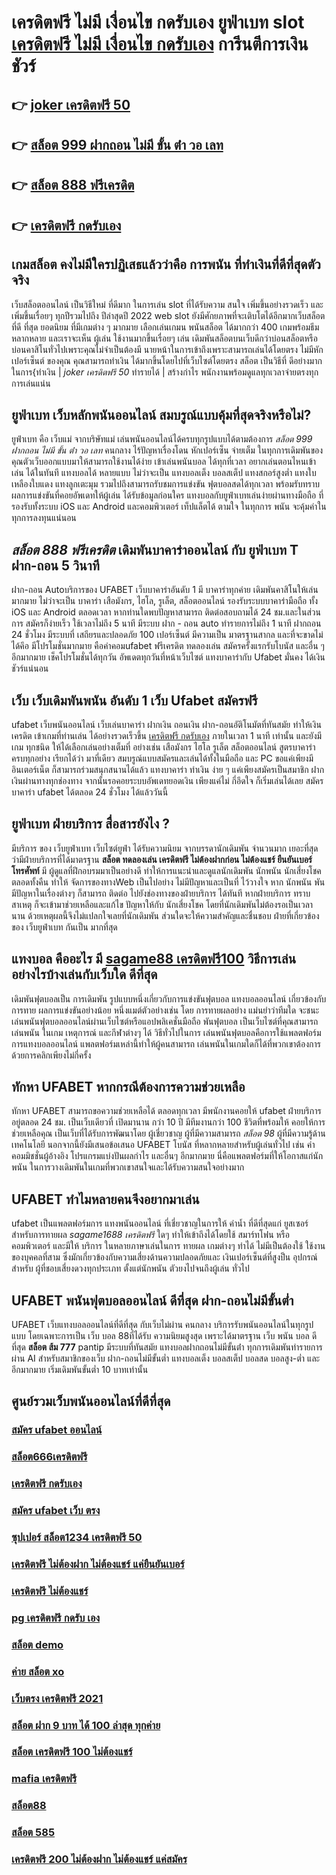 # เครดิตฟรี ไม่มี เงื่อนไข กดรับเอง ยูฟ่าเบท  slot  [เครดิตฟรี ไม่มี เงื่อนไข กดรับเอง](https://mabet.net/20-free-100/) การีนตีการเงินชัวร์

## 👉 [joker เครดิตฟรี 50](https://mabet.net/20-free-100/)
## 👉 [สล็อต 999 ฝากถอน ไม่มี ขั้น ต่ํา วอ เลท](https://mabet.net/)
## 👉 [สล็อต 888 ฟรีเครดิต](https://mabet.net/register/)
## 👉 [เครดิตฟรี กดรับเอง](https://mabet.net/credit-free-new/)

##  เกมสล็อต คงไม่มีใครปฏิเสธแล้วว่าคือ การพนัน ที่ทำเงินที่ดีที่สุดตัวจริง

 เว็บสล็อตออนไลน์ เป็นวิธีใหม่ ที่ดีมาก ในการเล่น slot ที่ได้รับความ สนใจ  เพิ่มขึ้นอย่างรวดเร็ว และเพิ่มขึ้นเรื่อยๆ ทุกปีรวมไปถึง ปีล่าสุดปี 2022 web slot  ยังมีศักยภาพที่จะเติบโตได้อีกมากเว็บสล็อตที่ดี ที่สุด ยอดนิยม ที่มีเกมต่าง ๆ มากมาย เลือกเล่นเกมน พนันสล็อต ได้มากกว่า 400 เกมพร้อมธีมหลากหลาย และเราจะเห็น ผู้เล่น ใช้งานมากขึ้นเรื่อยๆ เล่น เดิมพันสล็อตบนเว็บดีกว่าบ่อนสล็อตหรือบ่อนคาสิโนทั่วไปเพราะคุณไม่จำเป็นต้องมี นายหน้าในการเข้าถึงเพราะสามารถเล่นได้โดยตรง ไม่มีหักเปอร์เซ็นต์ ของคุณ คุณสามารถทำเงิน ได้มากขึ้นโดยไปที่เว็บไซต์โดยตรง สล็อต เป็นวิธีที่ ดีอย่างมากในการ{ทำเงิน | *joker เครดิตฟรี 50* ทำรายได้ | สร้างกำไร พนักงานพร้อมดูแลทุกเวลาจ่ายตรงทุกการเล่นแน่น

## ยูฟ่าเบท เว็บหลักพนันออนไลน์ สมบรูณ์แบบคุ้มที่สุดจริงหรือไม่?

 ยูฟ่าเบท  คือ  เว็บแม่ จากบริษัทแม่ เล่นพนันออนไลน์ได้ครบทุกรูปแบบได้ตามต้องการ  *สล็อต 999 ฝากถอน ไม่มี ขั้น ต่ํา วอ เลท* คนกลาง ไร้ปัญหาเรื่องโดน หักเปอร์เซ็น จ่ายเต็ม ในทุกการเดิมพันของคุณตัวเว็บออกแบบมาให้สามารถใช้งานได้ง่าย เข้าเล่นพนันบอล ได้ทุกที่เวลา อยากเล่นตอนไหนเข้าเล่น ได้ในทันที แทงบอลได้ หลายแบบ ไม่ว่าจะเป็น แทงบอลเต็ง บอลสเต็ป แทงสกอร์สูงต่ำ แทงใบเหลืองใบแดง แทงลูกเตะมุม รวมไปถึงสามารถรับชมการแข่งขัน ฟุตบอลสดได้ทุกเวลา  พร้อมรับทราบผลการแข่งขันที่คอยอัพเดทให้ผู้เล่น  ได้รับข้อมูลก่อนใคร แทงบอลกับยูฟ่าเบทเล่นง่ายผ่านทางมือถือ ที่รองรับทั้งระบบ iOS และ Android และคอมพิวเตอร์ เท็ปแล็ตได้  ตามใจ ในทุกการ พนัน จะคุ้มค่าในทุกการลงทุนแน่นอน


##  *สล็อต 888 ฟรีเครดิต* เดิมพันบาคาร่าออนไลน์  กับ ยูฟ่าเบท T  ฝาก-ถอน 5 วินาที

ฝาก-ถอน  Autoบริการของ UFABET เว็บบาคาร่าอันดับ 1 มี   บาคาร่าทุกค่าย เดิมพันคาสิโนให้เล่นมากมาย ไม่ว่าจะเป็น บาคาร่า เสือมังกร, ไฮโล, รูเล็ต, สล็อตออนไลน์ รองรับระบบบาคาร่ามือถือ ทั้ง iOS และ Android ตลอดเวลา หากท่านใดพบปัญหาสามารถ ติดต่อสอบถามได้ 24 ชม.และในส่วนการ สมัครก็ง่ายเร็ว ใช้เวลาไม่ถึง 5 นาที มีระบบ ฝาก - ถอน auto ทำรายการไม่ถึง 1 นาที  ฝากถอน 24 ชั่วโมง  มีระบบที่ เสถียรและปลอดภัย 100 เปอร์เซ็นต์ มีความเป็น มาตรฐานสากล และที่จะขาดไม่ได้คึอ มีโปรโมชั่นมากมาย   คือค่าคอมufabet ฟรีเครดิต ทดลองเล่น สมัครครั้งแรกรับโบนัส และอื่น ๆ อีกมากมาย เช็คโปรโมชั่นได้ทุกวัน อัพเดตทุกวันที่หน้าเว็บไซต์ แทงบาคาร่ากับ Ufabet มั่นคง ได้เงินชัวร์แน่นอน


## เว็บ เว็บเดิมพันพนัน อันดับ 1  เว็บ Ufabet  สมัครฟรี

 ufabet เว็บพนันออนไลน์ เว็บเล่นบาคาร่า ฝากเงิน ถอนเงิน  ฝาก-ถอนอัติโนมัตที่ทันสมัย ทำให้เงินเครดิต เข้าเกมที่ท่านเล่น ได้อย่างรวดเร็วขึ้น [เครดิตฟรี กดรับเอง](https://bio.link/tisawago) ภายในเวลา  1 นาที เท่านั้น และยังมีเกม ทุกชนิด ให้ได้เลือกเล่นอย่างเต็มที่   อย่างเช่น เสือมังกร ไฮโล รูเล็ต สล็อตออนไลน์ สูตรบาคาร่า ครบทุกอย่าง เรียกได้ว่า มาที่เดียว  สมบรูณ์แบบสมัครและเล่นได้ทั้งในมือถือ และ PC ขอแค่เพียงมีอินเตอร์เน็ต ก็สามารถร่วมสนุกสนานได้แล้ว แทงบาคาร่า  ทำเงิน ง่าย ๆ แค่เพียงสมัครเป็นสมาชิก ฝากเงินผ่านทางทุกช่องทาง จากนั้นรอคอยระบบอัพเดทยอดเงิน เพียงแค่ไม่ กี่อึดใจ ก็เริ่มเล่นได้เลย สมัครบาคาร่า ufabet ได้ตลอด 24 ชั่วโมง ได้แล้ววันนี้ 


## ยูฟ่าเบท ฝ่ายบริการ  สื่อสารยังไง ?

มีบริการ ของ เว็บยูฟ่าเบท เว็บไซต์ยูฟ่า  ได้รับความนิยม จากบรรดานักเดิมพัน  จำนวนมาก เยอะที่สุด  ว่ามีฝ่ายบริการที่ได้มาตรฐาน **สล็อต ทดลองเล่น เครดิตฟรี ไม่ต้องฝากก่อน ไม่ต้องแชร์ ยืนยันเบอร์โทรศัพท์**  มี ผู้ดูแลที่ฝึกอบรมมาเป็นอย่างดี ทำให้การแนะนำและดูแลนักเดิมพัน นักพนัน นักเสี่ยงโชค  ตลอดทั้งคืน ทำให้ จัดการของทางWeb เป็นไปอย่าง ไม่มีปัญหาและเป็นที่ ไว้วางใจ  หาก  นักพนัน พันมีปัญหาในเรื่องต่างๆ ก็สามารถ ติดต่อ  ไปยังช่องทางของฝ่ายบริการ  ได้ทันที  หากฝ่ายบริการ  ทราบสาเหตุ ก็จะเข้ามาช่วยเหลือและแก้ไข ปัญหาให้กับ นักเสี่ยงโชค โดยที่นักเดิมพันไม่ต้องรอเป็นเวลานาน ด้วยเหตุผลนี้จึงไม่แปลกใจเลยที่นักเดิมพัน ส่วนใดจะให้ความสำคัญและชื่นชอบ ฝ่ายที่เกี่ยวข้องของ เว็บยูฟ่าเบท  กันเป็น  มากที่สุด


## แทงบอล คืออะไร มี [sagame88 เครดิตฟรี100](https://member.mabet.net/?action=login) วิธีการเล่น อย่างไรบ้างเล่นกับเว็บใด  ดีที่สุด

 เดิมพันฟุตบอลเป็น การเดิมพัน รูปแบบหนึ่งเกี่ยวกับการแข่งขันฟุตบอล แทงบอลออนไลน์ เกี่ยวข้องกับการทาย ผลการแข่งขันอย่างน้อย หนึ่งแมต์ตัวอย่างเช่น โดย การทายผลอย่าง แม่นยำว่าทีมใด จะชนะ เล่นพนันฟุตบอลออนไลน์ผ่านเว็บไซต์หรือแอปพลิเคชั่นมือถือ พันฟุตบอล เป็นเว็บไซต์ที่คุณสามารถ เล่นพนัน ในเกม เหตุการณ์ และกีฬาต่างๆ ได้ วิธีทั่วไปในการ เล่นพนันฟุตบอลคือการใช้แพลตฟอร์มการแทงบอลออนไลน์ แพลตฟอร์มเหล่านี้ทำให้ผู้คนสามารถ เล่นพนันในเกมใดก็ได้ที่พวกเขาต้องการด้วยการคลิกเพียงไม่กี่ครั้ง 

##  ทักหา  UFABET หากกรณีต้องการความช่วยเหลือ

 ทักหา  UFABET สามารถขอความช่วยเหลือได้ ตลอดทุกเวลา มีพนักงานคอยให้  ufabet ฝ่ายบริการ อยู่ตลอด 24 ชม. เป็นเว็บเดียวที่ เปิดมานาน กว่า 10 ปี มีทีมงานกว่า 100 ชีวิตที่พร้อมให้ คอยให้การช่วยเหลือคุณ เป็นเว็บที่ได้รับการพัฒนาโดย ผู้เชี่ยวชาญ ผู้ที่มีความสามารถ *สล็อต 98* ผู้ที่มีความรู้ด้านเทคโนโลยี นอกจากนี้ยังมีเสนอข้อเสนอ UFABET โบนัส  ที่หลากหลายสำหรับผู้เล่นทั่วไป เช่น ค่าคอมมิชชั่นผู้อ้างอิง โปรแกรมแบ่งปันผลกำไร และอื่นๆ อีกมากมาย นี่คือแพลตฟอร์มที่ให้โอกาสแก่นักพนัน ในการวางเดิมพันในเกมที่พวกเขาสนใจและได้รับความสนใจอย่างมาก


## UFABET ทำไมหลายคนจึงอยากมาเล่น
ufabet  เป็นแพลตฟอร์มการ แทงพนันออนไลน์ ที่เชี่ยวชาญในการให้ ค่าน้ำ ที่ดีที่สุดแก่ ยูสเซอร์ สำหรับการทายผล *sagame1688 เครดิตฟรี* ใดๆ   ทำให้เข้าถึงได้โดยใช้  สมาร์ทโฟน หรือคอมพิวเตอร์ และมีให้ บริการ ในหลายภาษาเล่นในการ  ทายผล เกมต่างๆ  ทำได้  ไม่มีเป็นต้องใช้ ใช้งานของบุคคลที่สาม ซึ่งมักเกี่ยวข้องกับความเสี่ยงด้านความปลอดภัยและ  เงินเปอร์เซ็นต์ที่สูงป็น อุปกรณ์ สำหรับ  ผู้ที่ชอบเสี่ยงดวงทุกประเภท ตั้งแต่นักพนัน ตัวยงไปจนถึงผู้เล่น ทั่วไป


## UFABET  พนันฟุตบอลออนไลน์  ดีที่สุด ฝาก-ถอนไม่มีขั้นต่ำ

UFABET เว็บแทงบอลออนไลน์ที่ดีที่สุด กับเว็บไม่ผ่าน คนกลาง  บริการรับพนันออนไลน์ในทุกรูปแบบ โดยเฉพาะการเป็น เว็บ บอล 88ที่ได้รับ ความนิยมสูงสุด เพราะได้มาตรฐาน เว็บ พนัน บอล ดี ที่สุด **สล็อต ส้ม 777** pantip มีระบบที่ทันสมัย แทงบอลฝากถอนไม่มีขั้นต่ํา ทุกการเดิมพันทำรายการผ่าน AI สำหรับสมาชิกของเว็บ ฝาก-ถอนไม่มีขั้นต่ำ แทงบอลเต็ง บอลสเต็ป บอลสด บอลสูง-ต่ำ และอีกมากมาย เริ่มเดิมพันขั้นต่ำ 10 บาทเท่านั้น


## ศูนย์รวมเว็บพนันออนไลน์ที่ดีที่สุด

### [สมัคร ufabet ออนไลน์](https://atom.io/themes/MABET.net%20โบนัสเยอะที่สุด%20เครดิตฟรี2021ล่าสุด%20008%20สล็อต%20ฝาก%2020%20รับ%20100%20แตกหนัก)
### [สล็อต666เครดิตฟรี](https://atom.io/themes/MABET.net%20โบนัสเยอะที่สุด%20มาวินเบท%20สล็อต%20008%20สล็อต%20ฝาก%2020%20รับ%20100%20แตกหนัก)
### [เครดิตฟรี กดรับเอง](https://atom.io/themes/MABET.net%20โบนัสเยอะที่สุด%20v9v9%20superslot%20เครดิตฟรี50%20008%20สล็อต%20ฝาก%2020%20รับ%20100%20แตกหนัก)
### [สมัคร ufabet เว็บ ตรง](https://atom.io/themes/MABET.net%20โบนัสเยอะที่สุด%20เครดิตฟรี%20100%20เคยฝาก%20ได้%20120%20008%20สล็อต%20ฝาก%2020%20รับ%20100%20แตกหนัก)
### [ซุปเปอร์ สล็อต1234 เครดิตฟรี 50](https://atom.io/themes/MABET.net%20โบนัสเยอะที่สุด%20superslot%20888%20เครดิตฟรี%2030%20ยืนยันเบอร์%20008%20สล็อต%20ฝาก%2020%20รับ%20100%20แตกหนัก)
### [เครดิตฟรี ไม่ต้องฝาก ไม่ต้องแชร์ แค่ยืนยันเบอร์](https://atom.io/themes/MABET.net%20โบนัสเยอะที่สุด%20b2y%20เครดิตฟรี%20008%20สล็อต%20ฝาก%2020%20รับ%20100%20แตกหนัก)
### [เครดิตฟรี ไม่ต้องแชร์](https://atom.io/themes/MABET.net%20โบนัสเยอะที่สุด%20สล็อต1688เครดิตฟรี50%20008%20สล็อต%20ฝาก%2020%20รับ%20100%20แตกหนัก)
### [pg เครดิตฟรี กดรับ เอง](https://atom.io/themes/MABET.net%20โบนัสเยอะที่สุด%20superslot%20เครดิตฟรี50%20otp%202021%20008%20สล็อต%20ฝาก%2020%20รับ%20100%20แตกหนัก)
### [สล็อต demo](https://atom.io/themes/MABET.net%20โบนัสเยอะที่สุด%20สล็อต%20เครดิต%20ฟรี%20100%20ไม่%20ต้อง%20แชร์%202019%20008%20สล็อต%20ฝาก%2020%20รับ%20100%20แตกหนัก)
### [ค่าย สล็อต xo](https://atom.io/themes/MABET.net%20โบนัสเยอะที่สุด%20สล็อต%20ทดลองเล่นฟรี%20ถอนได้2021%20008%20สล็อต%20ฝาก%2020%20รับ%20100%20แตกหนัก)
### [เว็บตรง เครดิตฟรี 2021](https://atom.io/themes/MABET.net%20โบนัสเยอะที่สุด%20g2gbet%20เครดิตฟรี%20008%20สล็อต%20ฝาก%2020%20รับ%20100%20แตกหนัก)
### [สล็อต ฝาก 9 บาท ได้ 100 ล่าสุด ทุกค่าย](https://atom.io/themes/MABET.net%20โบนัสเยอะที่สุด%20รวม%20เว็บ%20สล็อต%20ออ%20โต้%20pg%20008%20สล็อต%20ฝาก%2020%20รับ%20100%20แตกหนัก)
### [สล็อต เครดิตฟรี 100 ไม่ต้องแชร์](https://atom.io/themes/MABET.net%20โบนัสเยอะที่สุด%20superbonus911%20เครดิตฟรี%20008%20สล็อต%20ฝาก%2020%20รับ%20100%20แตกหนัก)
### [mafia เครดิตฟรี](https://atom.io/themes/MABET.net%20โบนัสเยอะที่สุด%20รวม%20เว็บ%20สล็อต%20ฝาก%20ถอน%20ไม่มี%20ขั้น%20ต่ำ%20008%20สล็อต%20ฝาก%2020%20รับ%20100%20แตกหนัก)
### [สล็อต88](https://atom.io/themes/MABET.net%20โบนัสเยอะที่สุด%20สล็อตxovip%20008%20สล็อต%20ฝาก%2020%20รับ%20100%20แตกหนัก)
### [สล็อต 585](https://atom.io/themes/MABET.net%20โบนัสเยอะที่สุด%20เครดิตฟรี50ล่าสุด%20008%20สล็อต%20ฝาก%2020%20รับ%20100%20แตกหนัก)
### [เครดิตฟรี 200 ไม่ต้องฝาก ไม่ต้องแชร์ แค่สมัคร](https://atom.io/themes/MABET.net%20โบนัสเยอะที่สุด%20สล็อตเติมtrue%20wallet%20ไม่มีขั้นต่ํา2021เครดิตฟรี%20008%20สล็อต%20ฝาก%2020%20รับ%20100%20แตกหนัก)